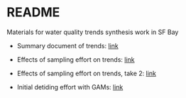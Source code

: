 # README

Materials for water quality trends synthesis work in SF Bay

* Summary document of trends: [link](https://tbep-tech.github.io/wqtrends-synthesis/gam-results)

* Effects of sampling effort on trends: [link](https://tbep-tech.github.io/wqtrends-synthesis/sampling-effects)

* Effects of sampling effort on trends, take 2: [link](https://tbep-tech.github.io/wqtrends-synthesis/sampling-effects2)

* Initial detiding effort with GAMs: [link](https://tbep-tech.github.io/wqtrends-synthesis/gam-detiding)